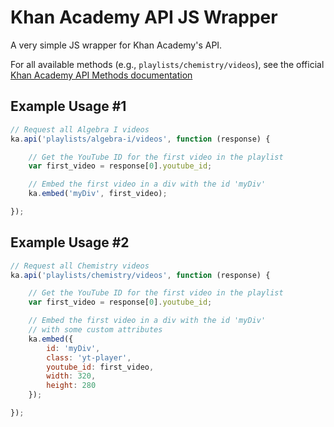 # Khan Academy API JS Wrapper

A very simple JS wrapper for Khan Academy's API.

For all available methods (e.g., `playlists/chemistry/videos`), see the official [Khan Academy API Methods documentation](https://github.com/Khan/khan-api/wiki/Khan-Academy-API-Methods)

## Example Usage #1

```javascript
// Request all Algebra I videos
ka.api('playlists/algebra-i/videos', function (response) {

    // Get the YouTube ID for the first video in the playlist
    var first_video = response[0].youtube_id;

    // Embed the first video in a div with the id 'myDiv'
    ka.embed('myDiv', first_video);

});
```


## Example Usage #2

```javascript
// Request all Chemistry videos
ka.api('playlists/chemistry/videos', function (response) {

    // Get the YouTube ID for the first video in the playlist
    var first_video = response[0].youtube_id;

    // Embed the first video in a div with the id 'myDiv'
    // with some custom attributes
    ka.embed({
        id: 'myDiv',
        class: 'yt-player',
        youtube_id: first_video,
        width: 320,
        height: 280
    });

});
```